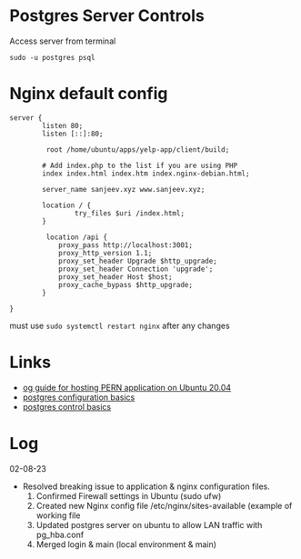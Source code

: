 # Postgres Server Controls
Access server from terminal

```
sudo -u postgres psql
```

# Nginx default config
```
server {
        listen 80;
        listen [::]:80;

         root /home/ubuntu/apps/yelp-app/client/build;

        # Add index.php to the list if you are using PHP
        index index.html index.htm index.nginx-debian.html;

        server_name sanjeev.xyz www.sanjeev.xyz;

        location / {
                try_files $uri /index.html;
        }

         location /api {
            proxy_pass http://localhost:3001;
            proxy_http_version 1.1;
            proxy_set_header Upgrade $http_upgrade;
            proxy_set_header Connection 'upgrade';
            proxy_set_header Host $host;
            proxy_cache_bypass $http_upgrade;
        }

}
```
must use `sudo systemctl restart nginx` after any changes

# Links
* [og guide for hosting PERN application on Ubuntu 20.04](https://github.com/Sanjeev-Thiyagarajan/PERN-STACK-DEPLOYMENT)
* [postgres configuration basics](https://stackoverflow.com/questions/22080307/access-postgresql-server-from-lan)
* [postgres control basics](https://www.tutorialspoint.com/postgresql/postgresql_select_database.htm)
  

# Log

02-08-23
* Resolved breaking issue to application & nginx configuration files.
  1. Confirmed Firewall settings in Ubuntu (sudo ufw)
  2. Created new Nginx config file /etc/nginx/sites-available (example of working file
  3. Updated postgres server on ubuntu to allow LAN traffic with pg_hba.conf
  4. Merged login & main (local environment & main)
